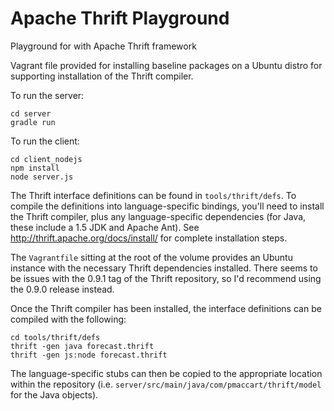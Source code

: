 Apache Thrift Playground
=================

Playground for with Apache Thrift framework

Vagrant file provided for installing baseline packages on a Ubuntu distro for supporting installation of the Thrift compiler.

To run the server:

``` shell
cd server
gradle run
```

To run the client:
``` shell
cd client_nodejs
npm install
node server.js
```

The Thrift interface definitions can be found in ``tools/thrift/defs``.  To compile the definitions into language-specific
bindings, you'll need to install the Thrift compiler, plus any language-specific dependencies (for Java, these include a
1.5 JDK and Apache Ant).  See http://thrift.apache.org/docs/install/ for complete installation steps.

The ``Vagrantfile`` sitting at the root of the volume provides an Ubuntu instance with the necessary Thrift dependencies
installed.  There seems to be issues with the 0.9.1 tag of the Thrift repository, so I'd recommend using the 0.9.0
release instead.

Once the Thrift compiler has been installed, the interface definitions can be compiled with the following:
```
cd tools/thrift/defs
thrift -gen java forecast.thrift
thrift -gen js:node forecast.thrift
```

The language-specific stubs can then be copied to the appropriate location within the repository (i.e.
``server/src/main/java/com/pmaccart/thrift/model`` for the Java objects).
